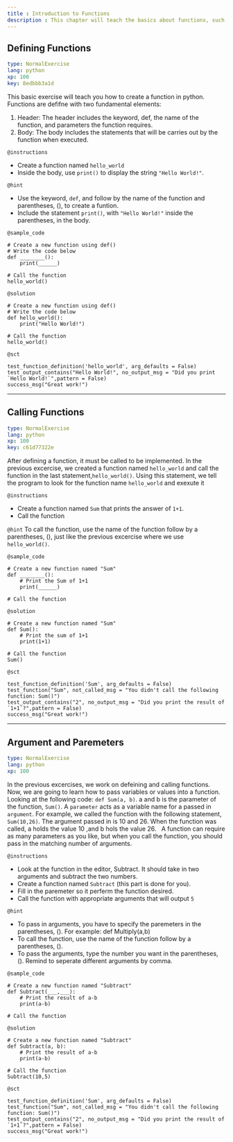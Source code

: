 ```yaml
---
title : Introduction to Functions
description : This chapter will teach the basics about functions, such as defining and calling functions
---
```

## Defining Functions

```yaml
type: NormalExercise
lang: python
xp: 100
key: 8edbbb3a1d
```
This basic exercise will teach you how to create a function in python. 
Functions are defifne with two fundamental elements:

1. Header:
   The header includes the keyword, def, the name of the function, and parameters the function requires.
2. Body:
   The body includes the statements that will be carries out by the function when executed.
  
`@instructions`
- Create a function named `hello_world`
- Inside the body, use `print()` to display the string `"Hello World!"`.

`@hint`
- Use the keyword, `def`, and follow by the name of the function and parentheses, (), to create a funtion. 
- Include the statement `print()`, with `"Hello World!"` inside the parentheses, in the body.

`@sample_code`
```{python}
# Create a new function using def()
# Write the code below
def ________():
    print(______)
    
# Call the function
hello_world()
```

`@solution`
```{python}
# Create a new function using def()
# Write the code below
def hello_world():
    print("Hello World!")
    
# Call the function
hello_world()
```

`@sct`
```{python}
test_function_definition('hello_world', arg_defaults = False)
test_output_contains("Hello World!", no_output_msg = "Did you print `Hello World!`",pattern = False)
success_msg("Great work!")
```
---
## Calling Functions

```yaml
type: NormalExercise
lang: python
xp: 100
key: c61d77322e
```
After defining a function, it must be called to be implemented. 
In the previous excercise, we created a function named `hello_world` and call the function in the last statement,`hello_world()`. 
Using this statement, we tell the program to look for the function name `hello_world` and exexute it
  
`@instructions`
- Create a function named `Sum` that prints the answer of `1+1`.
- Call the function

`@hint`
To call the function, use the name of the function follow by a parentheses, (), just like the previous excercise where we use `hello_world()`.

`@sample_code`
```{python}
# Create a new function named "Sum"
def ________():
    # Print the Sum of 1+1
    print(______)
  
# Call the function 

```

`@solution`
```{python}
# Create a new function named "Sum"
def Sum():
    # Print the sum of 1+1
    print(1+1)
  
# Call the function 
Sum()
```

`@sct`
```{python}
test_function_definition('Sum', arg_defaults = False)
test_function("Sum", not_called_msg = "You didn't call the following function: Sum()")
test_output_contains("2", no_output_msg = "Did you print the result of `1+1`?",pattern = False)
success_msg("Great work!")
```

---
## Argument and Paremeters

```yaml
type: NormalExercise
lang: python
xp: 100
```
In the previous excercises, we work on defeining and calling functions. Now, we are going to learn how to pass variables or values into a function. Looking at the following code: `def Sum(a, b)`. a and b is the parameter of the function, `Sum()`. A `parameter` acts as a variable name for a passed in `argument`. For example, we called the function with the following statement, `Sum(10,26)`. The argument passed in is 10 and 26. When the function was called, a holds the value 10 ,and b hols the value 26.
  
A function can require as many parameters as you like, but when you call the function, you should pass in the matching number of arguments.

`@instructions`
- Look at the function in the editor, Subtract. It should take in two arguments and subtract the two numbers. 
- Create a function named `Subtract` (this part is done for you).
- Fill in the paremeter so it perferm the function desired.
- Call the function with appropriate arguments that will output `5`

`@hint`
- To pass in arguments, you have to specify the paremeters in the parentheses, (). For example: def Multiply(a,b)
- To call the function, use the name of the function follow by a parentheses, ().
- To pass the arguments, type the number you want in the parentheses, (). Remind to seperate different arguments by comma.

`@sample_code`
```{python}
# Create a new function named "Subtract"
def Subtract(___,___):
    # Print the result of a-b
    print(a-b)
  
# Call the function 

```

`@solution`
```{python}
# Create a new function named "Subtract"
def Subtract(a, b):
    # Print the result of a-b
    print(a-b)
  
# Call the function 
Subtract(10,5)
```

`@sct`
```{python}
test_function_definition('Sum', arg_defaults = False)
test_function("Sum", not_called_msg = "You didn't call the following function: Sum()")
test_output_contains("2", no_output_msg = "Did you print the result of `1+1`?",pattern = False)
success_msg("Great work!")
```
